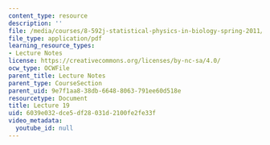 ```yaml
---
content_type: resource
description: ''
file: /media/courses/8-592j-statistical-physics-in-biology-spring-2011/6039e032dce5df28031d2100fe2fe33f_MIT8_592JS11_lec19.pdf
file_type: application/pdf
learning_resource_types:
- Lecture Notes
license: https://creativecommons.org/licenses/by-nc-sa/4.0/
ocw_type: OCWFile
parent_title: Lecture Notes
parent_type: CourseSection
parent_uid: 9e7f1aa8-38db-6648-8063-791ee60d518e
resourcetype: Document
title: Lecture 19
uid: 6039e032-dce5-df28-031d-2100fe2fe33f
video_metadata:
  youtube_id: null
---
```

